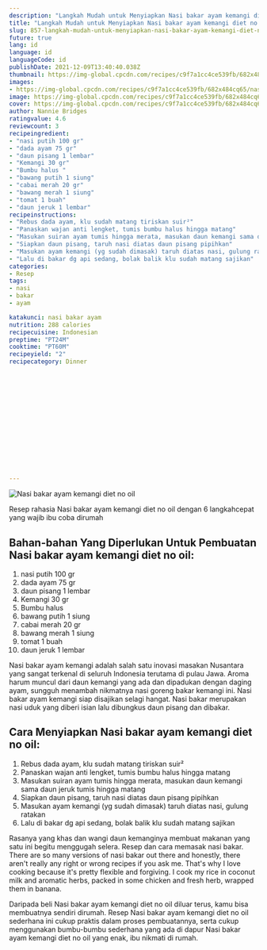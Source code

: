 ```yaml
---
description: "Langkah Mudah untuk Menyiapkan Nasi bakar ayam kemangi diet no oil yang Lezat"
title: "Langkah Mudah untuk Menyiapkan Nasi bakar ayam kemangi diet no oil yang Lezat"
slug: 857-langkah-mudah-untuk-menyiapkan-nasi-bakar-ayam-kemangi-diet-no-oil-yang-lezat
future: true
lang: id
language: id
languageCode: id
publishDate: 2021-12-09T13:40:40.038Z 
thumbnail: https://img-global.cpcdn.com/recipes/c9f7a1cc4ce539fb/682x484cq65/nasi-bakar-ayam-kemangi-diet-no-oil-foto-resep-utama.webp
images:
- https://img-global.cpcdn.com/recipes/c9f7a1cc4ce539fb/682x484cq65/nasi-bakar-ayam-kemangi-diet-no-oil-foto-resep-utama.webp
image: https://img-global.cpcdn.com/recipes/c9f7a1cc4ce539fb/682x484cq65/nasi-bakar-ayam-kemangi-diet-no-oil-foto-resep-utama.webp
cover: https://img-global.cpcdn.com/recipes/c9f7a1cc4ce539fb/682x484cq65/nasi-bakar-ayam-kemangi-diet-no-oil-foto-resep-utama.webp
author: Nannie Bridges
ratingvalue: 4.6
reviewcount: 3
recipeingredient:
- "nasi putih 100 gr"
- "dada ayam 75 gr"
- "daun pisang 1 lembar"
- "Kemangi 30 gr"
- "Bumbu halus "
- "bawang putih 1 siung"
- "cabai merah 20 gr"
- "bawang merah 1 siung"
- "tomat 1 buah"
- "daun jeruk 1 lembar"
recipeinstructions:
- "Rebus dada ayam, klu sudah matang tiriskan suir²"
- "Panaskan wajan anti lengket, tumis bumbu halus hingga matang"
- "Masukan suiran ayam tumis hingga merata, masukan daun kemangi sama daun jeruk tumis hingga matang"
- "Siapkan daun pisang, taruh nasi diatas daun pisang pipihkan"
- "Masukan ayam kemangi (yg sudah dimasak) taruh diatas nasi, gulung ratakan"
- "Lalu di bakar dg api sedang, bolak balik klu sudah matang sajikan"
categories:
- Resep
tags:
- nasi
- bakar
- ayam

katakunci: nasi bakar ayam 
nutrition: 288 calories
recipecuisine: Indonesian
preptime: "PT24M"
cooktime: "PT60M"
recipeyield: "2"
recipecategory: Dinner


     
    
    
    
    
    
    
    
    
    
    
      
    
---
```



![Nasi bakar ayam kemangi diet no oil](https://img-global.cpcdn.com/recipes/c9f7a1cc4ce539fb/682x484cq65/nasi-bakar-ayam-kemangi-diet-no-oil-foto-resep-utama.webp)

Resep rahasia Nasi bakar ayam kemangi diet no oil    dengan 6 langkahcepat yang wajib ibu coba dirumah

<!--inarticleads1-->

## Bahan-bahan Yang Diperlukan Untuk Pembuatan Nasi bakar ayam kemangi diet no oil:

1. nasi putih 100 gr
1. dada ayam 75 gr
1. daun pisang 1 lembar
1. Kemangi 30 gr
1. Bumbu halus 
1. bawang putih 1 siung
1. cabai merah 20 gr
1. bawang merah 1 siung
1. tomat 1 buah
1. daun jeruk 1 lembar

Nasi bakar ayam kemangi adalah salah satu inovasi masakan Nusantara yang sangat terkenal di seluruh Indonesia terutama di pulau Jawa. Aroma harum muncul dari daun kemangi yang ada dan dipadukan dengan daging ayam, sungguh menambah nikmatnya nasi goreng bakar kemangi ini. Nasi bakar ayam kemangi siap disajikan selagi hangat. Nasi bakar merupakan nasi uduk yang diberi isian lalu dibungkus daun pisang dan dibakar. 

<!--inarticleads2-->

## Cara Menyiapkan Nasi bakar ayam kemangi diet no oil:

1. Rebus dada ayam, klu sudah matang tiriskan suir²
1. Panaskan wajan anti lengket, tumis bumbu halus hingga matang
1. Masukan suiran ayam tumis hingga merata, masukan daun kemangi sama daun jeruk tumis hingga matang
1. Siapkan daun pisang, taruh nasi diatas daun pisang pipihkan
1. Masukan ayam kemangi (yg sudah dimasak) taruh diatas nasi, gulung ratakan
1. Lalu di bakar dg api sedang, bolak balik klu sudah matang sajikan


Rasanya yang khas dan wangi daun kemanginya membuat makanan yang satu ini begitu menggugah selera. Resep dan cara memasak nasi bakar. There are so many versions of nasi bakar out there and honestly, there aren&#39;t really any right or wrong recipes if you ask me. That&#39;s why I love cooking because it&#39;s pretty flexible and forgiving. I cook my rice in coconut milk and aromatic herbs, packed in some chicken and fresh herb, wrapped them in banana. 

Daripada   beli  Nasi bakar ayam kemangi diet no oil  diluar terus, kamu  bisa membuatnya sendiri dirumah. Resep  Nasi bakar ayam kemangi diet no oil  sederhana ini cukup praktis dalam proses pembuatannya, serta cukup menggunakan bumbu-bumbu sederhana yang ada di dapur  Nasi bakar ayam kemangi diet no oil  yang enak, ibu nikmati di rumah.
